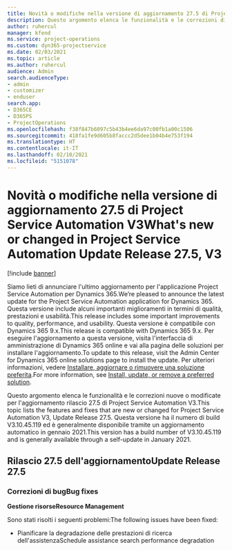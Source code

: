```yaml
---
title: Novità o modifiche nella versione di aggiornamento 27.5 di Project Service Automation aggiornamento rapido V3
description: Questo argomento elenca le funzionalità e le correzioni disponibili nella versione di aggiornamento 27.5 di Project Service Automation aggiornamento rapido V3.
author: ruhercul
manager: kfend
ms.service: project-operations
ms.custom: dyn365-projectservice
ms.date: 02/03/2021
ms.topic: article
ms.author: ruhercul
audience: Admin
search.audienceType:
- admin
- customizer
- enduser
search.app:
- D365CE
- D365PS
- ProjectOperations
ms.openlocfilehash: f38f847b6097c5b43b4ee6da97c00fb1a00c1506
ms.sourcegitcommit: 418fa1fe9d605b8faccc2d5dee1b04b4e753f194
ms.translationtype: HT
ms.contentlocale: it-IT
ms.lasthandoff: 02/10/2021
ms.locfileid: "5151078"
---
```

# <a name="whats-new-or-changed-in-project-service-automation-update-release-275-v3"></a><span data-ttu-id="8cb0d-103">Novità o modifiche nella versione di aggiornamento 27.5 di Project Service Automation V3</span><span class="sxs-lookup"><span data-stu-id="8cb0d-103">What's new or changed in Project Service Automation Update Release 27.5, V3</span></span>

[!include [banner](../includes/psa-now-project-operations.md)]

<span data-ttu-id="8cb0d-104">Siamo lieti di annunciare l'ultimo aggiornamento per l'applicazione Project Service Automation per Dynamics 365.</span><span class="sxs-lookup"><span data-stu-id="8cb0d-104">We’re pleased to announce the latest update for the Project Service Automation application for Dynamics 365.</span></span> <span data-ttu-id="8cb0d-105">Questa versione include alcuni importanti miglioramenti in termini di qualità, prestazioni e usabilità.</span><span class="sxs-lookup"><span data-stu-id="8cb0d-105">This release includes some important improvements to quality, performance, and usability.</span></span> <span data-ttu-id="8cb0d-106">Questa versione è compatibile con Dynamics 365 9.x.</span><span class="sxs-lookup"><span data-stu-id="8cb0d-106">This release is compatible with Dynamics 365 9.x.</span></span> <span data-ttu-id="8cb0d-107">Per eseguire l'aggiornamento a questa versione, visita l'interfaccia di amministrazione di Dynamics 365 online e vai alla pagina delle soluzioni per installare l'aggiornamento.</span><span class="sxs-lookup"><span data-stu-id="8cb0d-107">To update to this release, visit the Admin Center for Dynamics 365 online solutions page to install the update.</span></span> <span data-ttu-id="8cb0d-108">Per ulteriori informazioni, vedere [Installare, aggiornare o rimuovere una soluzione preferita](https://docs.microsoft.com/power-platform/admin/install-remove-preferred-solution).</span><span class="sxs-lookup"><span data-stu-id="8cb0d-108">For more information, see [Install, update, or remove a preferred solution](https://docs.microsoft.com/power-platform/admin/install-remove-preferred-solution).</span></span>

<span data-ttu-id="8cb0d-109">Questo argomento elenca le funzionalità e le correzioni nuove o modificate per l'aggiornamento rilascio 27.5 di Project Service Automation V3.</span><span class="sxs-lookup"><span data-stu-id="8cb0d-109">This topic lists the features and fixes that are new or changed for Project Service Automation V3, Update Release 27.5.</span></span> <span data-ttu-id="8cb0d-110">Questa versione ha il numero di build V3.10.45.119 ed è generalmente disponibile tramite un aggiornamento automatico in gennaio 2021.</span><span class="sxs-lookup"><span data-stu-id="8cb0d-110">This version has a build number of V3.10.45.119 and is generally available through a self-update in January 2021.</span></span>

## <a name="update-release-275"></a><span data-ttu-id="8cb0d-111">Rilascio 27.5 dell'aggiornamento</span><span class="sxs-lookup"><span data-stu-id="8cb0d-111">Update Release 27.5</span></span>

### <a name="bug-fixes"></a><span data-ttu-id="8cb0d-112">Correzioni di bug</span><span class="sxs-lookup"><span data-stu-id="8cb0d-112">Bug fixes</span></span>


<span data-ttu-id="8cb0d-113">**Gestione risorse**</span><span class="sxs-lookup"><span data-stu-id="8cb0d-113">**Resource Management**</span></span>

<span data-ttu-id="8cb0d-114">Sono stati risolti i seguenti problemi:</span><span class="sxs-lookup"><span data-stu-id="8cb0d-114">The following issues have been fixed:</span></span>

- <span data-ttu-id="8cb0d-115">Pianificare la degradazione delle prestazioni di ricerca dell'assistenza</span><span class="sxs-lookup"><span data-stu-id="8cb0d-115">Schedule assistance search performance degradation</span></span>
